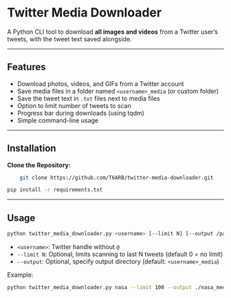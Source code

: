 # Twitter Media Downloader

A Python CLI tool to download **all images and videos** from a Twitter user’s tweets, with the tweet text saved alongside.

---

## Features

- Download photos, videos, and GIFs from a Twitter account  
- Save media files in a folder named `<username>_media` (or custom folder)  
- Save the tweet text in `.txt` files next to media files  
- Option to limit number of tweets to scan  
- Progress bar during downloads (using tqdm)  
- Simple command-line usage  

---

## Installation

**Clone the Repository:**
```bash
    git clone https://github.com/T6ARB/twitter-media-downloader.git
```   
```bash
pip install -r requirements.txt
```

---

## Usage

```bash
python twitter_media_downloader.py <username> [--limit N] [--output /path/to/folder]
```

- `<username>`: Twitter handle without `@`  
- `--limit N`: Optional, limits scanning to last N tweets (default 0 = no limit)  
- `--output`: Optional, specify output directory (default: `<username>_media`)

Example:

```bash
python twitter_media_downloader.py nasa --limit 100 --output ./nasa_media
```
